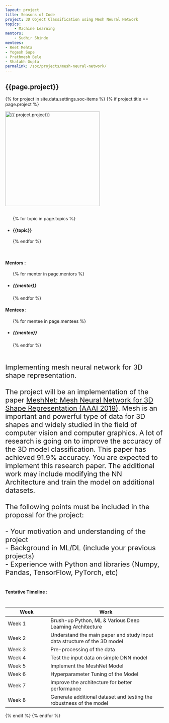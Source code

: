 ```yaml
---
layout: project
title: Seasons of Code
project: 3D Object Classification using Mesh Neural Network
topics:
    - Machine Learning
mentors:
    - Sudhir Shinde  
mentees:
- Reet Mehta 
- Yogesh Supe 
- Prathmesh Bele 
- Shalabh Gupta 
permalink: /soc/projects/mesh-neural-network/
---
```


<h2 class="display1 m-3 p-3 text-center">{{page.project}}</h2>

{% for project in site.data.settings.soc-items %}
{% if project.title == page.project %}
<div>
    <img src="{{ site.baseurl }}/{{ project.image }}"  width = "300" height="300" alt="{{ project.project}}" class="border rounded img-soc">
</div>
<div>
    <br>
    <ul>
        {% for topic in page.topics %}
        <li><h4 class="text-primary text-center">{{topic}}</h4></li>
        {% endfor %}
    </ul>
    <br>
    <h4 class="display3  ">Mentors :</h4> 
    <ul>
        {% for mentor in page.mentors %}
        <li><h5 class=" ">{{mentor}}</h5></li>
        {% endfor %}
    </ul>
    <h4 class="display3  ">Mentees :</h4> 
    <ul>
        {% for mentee in page.mentees %}
        <li><h5 class="">{{mentee}}</h5></li>
        {% endfor %}
    </ul>
</div>
<div>
    <p class="display3" style = "font-size:22px;" >
        <br>
        Implementing mesh neural network for 3D shape representation.
        <br><br>
        The project will be an implementation of the paper <a href="https://arxiv.org/abs/1811.11424">MeshNet: Mesh Neural Network for 3D Shape Representation (AAAI 2019)</a>. Mesh is an important and powerful type of data for 3D shapes and widely studied in the field of computer vision and computer graphics. A lot of research is going on to improve the accuracy of the 3D model classification. This paper has achieved 91.9% accuracy. You are expected to implement this research paper. The additional work may include modifying the NN Architecture and train the model on additional datasets.
        <br><br>
        The following points must be included in the proposal for the project:
        <br>
        <br>- Your motivation and understanding of the project
        <br>- Background in ML/DL (include your previous projects)
        <br>- Experience with Python and libraries (Numpy, Pandas, TensorFlow, PyTorch, etc)  
    </p>
</div>
<div>
    <h4 class="display3" style="margin:40px 0px 40px 0px;">Tentative Timeline :</h4>
    <table class="table table-striped">
    <thead>
        <tr>
        <th>Week</th>
        <th>Work</th>
        </tr>
    </thead>
    <tbody>
        <tr>
        <td style='width: 120px'>Week 1</td>
        <td>Brush-up Python, ML &amp; Various Deep Learning Architecture</td>
    </tr>
    <tr>
      <td>Week 2</td>
      <td>Understand the main paper and study input data structure of the 3D model</td>
    </tr>
    <tr>
      <td>Week 3</td>
      <td>Pre-processing of the data</td>
    </tr>
    <tr>
      <td>Week 4</td>
      <td>Test the input data on simple DNN model</td>
    </tr>
    <tr>
      <td>Week 5</td>
      <td>Implement the MeshNet Model</td>
    </tr>
    <tr>
      <td>Week 6</td>
      <td>Hyperparameter Tuning of the Model</td>
    </tr>
    <tr>
      <td>Week 7</td>
      <td>Improve the architecture for better performance</td>
    </tr>
    <tr>
      <td>Week 8</td>
      <td>Generate additional dataset and testing the robustness of the model</td>
    </tr>
    </tbody>
    </table>
</div>
{% endif %}
{% endfor %}